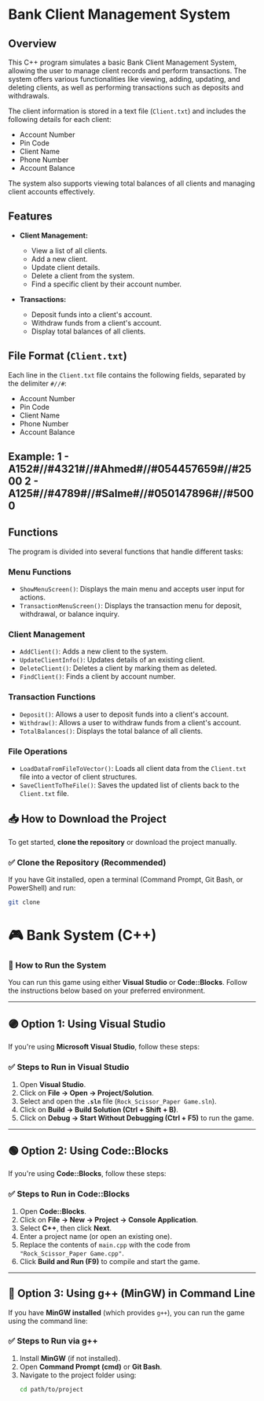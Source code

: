 # Bank Client Management System

## Overview
This C++ program simulates a basic Bank Client Management System, allowing the user to manage client records and perform transactions. The system offers various functionalities like viewing, adding, updating, and deleting clients, as well as performing transactions such as deposits and withdrawals.

The client information is stored in a text file (`Client.txt`) and includes the following details for each client:
- Account Number
- Pin Code
- Client Name
- Phone Number
- Account Balance

The system also supports viewing total balances of all clients and managing client accounts effectively.

## Features
- **Client Management:**
  - View a list of all clients.
  - Add a new client.
  - Update client details.
  - Delete a client from the system.
  - Find a specific client by their account number.
  
- **Transactions:**
  - Deposit funds into a client's account.
  - Withdraw funds from a client's account.
  - Display total balances of all clients.

## File Format (`Client.txt`)
Each line in the `Client.txt` file contains the following fields, separated by the delimiter `#//#`:
- Account Number
- Pin Code
- Client Name
- Phone Number
- Account Balance

Example:
1 - A152#//#4321#//#Ahmed#//#054457659#//#2500
2 - A125#//#4789#//#Salme#//#050147896#//#5000
---

## Functions
The program is divided into several functions that handle different tasks:

### Menu Functions
- `ShowMenuScreen()`: Displays the main menu and accepts user input for actions.
- `TransactionMenuScreen()`: Displays the transaction menu for deposit, withdrawal, or balance inquiry.
  
### Client Management
- `AddClient()`: Adds a new client to the system.
- `UpdateClientInfo()`: Updates details of an existing client.
- `DeleteClient()`: Deletes a client by marking them as deleted.
- `FindClient()`: Finds a client by account number.

### Transaction Functions
- `Deposit()`: Allows a user to deposit funds into a client's account.
- `Withdraw()`: Allows a user to withdraw funds from a client's account.
- `TotalBalances()`: Displays the total balance of all clients.

### File Operations
- `LoadDataFromFileToVector()`: Loads all client data from the `Client.txt` file into a vector of client structures.
- `SaveClientToTheFile()`: Saves the updated list of clients back to the `Client.txt` file.



## 📥 How to Download the Project  

To get started, **clone the repository** or download the project manually.

### ✅ **Clone the Repository (Recommended)**
If you have Git installed, open a terminal (Command Prompt, Git Bash, or PowerShell) and run:

```bash
git clone 
```
# 🎮 Bank System (C++)
### 🚀 How to Run the System  

You can run this game using either **Visual Studio** or **Code::Blocks**. Follow the instructions below based on your preferred environment.

---

## 🟣 Option 1: Using Visual Studio  
If you're using **Microsoft Visual Studio**, follow these steps:

### ✅ **Steps to Run in Visual Studio**  
1. Open **Visual Studio**.  
2. Click on **File → Open → Project/Solution**.  
3. Select and open the **`.sln`** file (`Rock_Scissor_Paper Game.sln`).  
4. Click on **Build → Build Solution (Ctrl + Shift + B)**.  
5. Click on **Debug → Start Without Debugging (Ctrl + F5)** to run the game.  

---

## 🟢 Option 2: Using Code::Blocks  
If you're using **Code::Blocks**, follow these steps:

### ✅ **Steps to Run in Code::Blocks**  
1. Open **Code::Blocks**.  
2. Click on **File → New → Project → Console Application**.  
3. Select **C++**, then click **Next**.  
4. Enter a project name (or open an existing one).  
5. Replace the contents of `main.cpp` with the code from `"Rock_Scissor_Paper Game.cpp"`.  
6. Click **Build and Run (F9)** to compile and start the game.  

---

## 🔧 Option 3: Using g++ (MinGW) in Command Line  
If you have **MinGW installed** (which provides `g++`), you can run the game using the command line:

### ✅ **Steps to Run via g++**
1. Install **MinGW** (if not installed).
2. Open **Command Prompt (cmd)** or **Git Bash**.
3. Navigate to the project folder using:
   ```bash
   cd path/to/project
